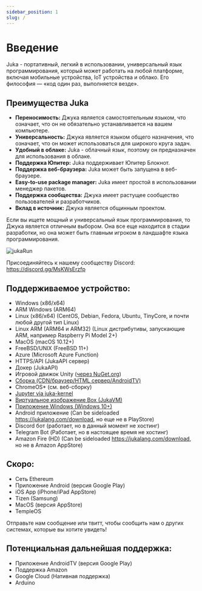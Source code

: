 ```yaml
---
sidebar_position: 1
slug: /
---
```


# Введение

Juka - портативный, легкий в использовании, универсальный язык программирования, который может работать на любой платформе, включая мобильные устройства, IoT устройства и облако. Его философия — «код один раз, выполняется везде».

## Преимущества Juka

* **Переносимость:** Джука является самостоятельным языком, что означает, что он не обязательно устанавливается на вашем компьютере.
* **Универсальность:** Джука является языком общего назначения, что означает, что он может использоваться для широкого круга задач.
* **Удобный в облаке:** Juka - облачный язык, поэтому он предназначен для использования в облаке.
* **Поддержка Юпитер:** Juka поддерживает Юпитер Блокнот.
* **Поддержка веб-браузера:** Juka может быть запущена в веб-браузере.
* **Easy-to-use package manager:** Juka имеет простой в использовании менеджер пакетов.
* **Поддержка сообщества:** Джука имеет растущее сообщество пользователей и разработчиков.
* **Вклад в источник:** Джука является общинным проектом.

Если вы ищете мощный и универсальный язык программирования, то Джука является отличным выбором. Она все еще находится в стадии разработки, но она может быть главным игроком в ландшафте языка программирования.

![jukaRun](/img/latestjuka.gif)

Присоединяйтесь к нашему сообществу Discord: https://discord.gg/MsKWsErzfp

## Поддерживаемое устройство:

- Windows (x86/x64)
- ARM Windows (ARM64)
- Linux (x86/x64) (CentOS, Debian, Fedora, Ubuntu, TinyCore, и почти любой другой тип Linux)
- Linux ARM (ARM64 и ARM32) (Linux дистрибутивы, запускающие ARM, например Raspberry Pi Model 2+)
- MacOS (macOS 10.12+)
- FreeBSD/UNIX (FreeBSD 11+)
- Azure (Microsoft Azure Function)
- HTTPS/API (JukaAPI сервер)
- Докер (JukaAPI)
- Игровой движок Unity ([через NuGet.org](https://www.nuget.org/packages/JukaCompiler))
- [Сборка (CDN/браузер/HTML сервер/AndroidTV)](https://github.com/jukaLang/juka-webassembly)
- ChromeOS\* (см. веб-сборку)
- [Jupyter via juka-kernel](https://github.com/jukaLang/juka-kernel)
- [Виртуальное изображение Box (JukaVM)](https://github.com/jukaLang/jukaVM)
- [Приложение Windows (Windows 10+)](https://github.com/jukaLang/JukaApp)
- Android приложение (Can be sideloaded <https://jukalang.com/download>, но еще не в PlayStore)
- Discord бот (работает, но в данный момент не хостинг)
- Telegram Bot (Работает, но в настоящее время не хостинг)
- Amazon Fire (HD) (Can be sideloaded <https://jukalang.com/download>, но не в Amazon AppStore)

## Скоро:

- Сеть Ethereum
- Приложение Android (версия Google Play)
- iOS App (iPhone/iPad AppStore)
- Tizen (Samsung)
- MacOS (версия AppStore)
- TempleOS

Отправьте нам сообщение или твитт, чтобы сообщить нам о других системах, которые вы хотите увидеть!

## Потенциальная дальнейшая поддержка:

- Приложение AndroidTV (версия Google Play)
- Поддержка Amazon
- Google Cloud (Нативная поддержка)
- Arduino
